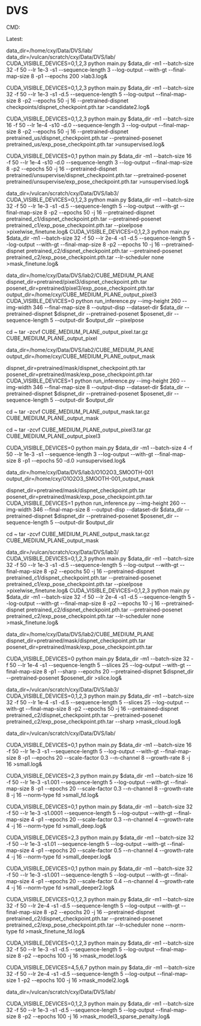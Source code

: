 # DVS

CMD:

Latest:

data_dir=/home/cxy/Data/DVS/lab/
data_dir=/vulcan/scratch/cxy/Data/DVS/lab/
CUDA_VISIBLE_DEVICES=0,1,2,3  python main.py $data_dir -m1 --batch-size 32 -f 50 --lr 1e-3  -s1  --sequence-length 3  --log-output --with-gt --final-map-size 8 -p1 --epochs 200 >lab3.log&

CUDA_VISIBLE_DEVICES=0,1,2,3 python main.py $data_dir -m1 --batch-size 32 -f 50 --lr 1e-3  -s1 -d.5 --sequence-length 5  --log-output --final-map-size 8 -p2 --epochs 50 -j 16 --pretrained-dispnet checkpoints/dispnet_checkpoint.pth.tar  >candidate2.log&

CUDA_VISIBLE_DEVICES=0,1,2,3 python main.py $data_dir -m1 --batch-size 16 -f 50 --lr 1e-4  -s10 -d.0 --sequence-length 3  --log-output --final-map-size 8 -p2 --epochs 50 -j 16 --pretrained-dispnet pretrained_us/dispnet_checkpoint.pth.tar --pretrained-posenet pretrained_us/exp_pose_checkpoint.pth.tar  >unsupervised.log&

CUDA_VISIBLE_DEVICES=0,1 python main.py $data_dir -m1 --batch-size 16 -f 50 --lr 1e-4  -s10 -d.0 --sequence-length 3  --log-output --final-map-size 8 -p2 --epochs 50 -j 16 --pretrained-dispnet pretrained/unsupervise/dispnet_checkpoint.pth.tar --pretrained-posenet pretrained/unsupervise/exp_pose_checkpoint.pth.tar  >unsupervised.log&

data_dir=/vulcan/scratch/cxy/Data/DVS/lab3/
CUDA_VISIBLE_DEVICES=0,1,2,3 python main.py $data_dir -m1 --batch-size 32 -f 50 --lr 1e-3  -s1 -d.5  --sequence-length 5  --log-output --with-gt --final-map-size 8 -p2 --epochs 50 -j 16 --pretrained-dispnet pretrained_c1/dispnet_checkpoint.pth.tar --pretrained-posenet pretrained_c1/exp_pose_checkpoint.pth.tar --pixelpose >pixelwise_finetune.log&
CUDA_VISIBLE_DEVICES=0,1,2,3 python main.py $data_dir -m1 --batch-size 32 -f 50 --lr 2e-4  -s1 -d.5  --sequence-length 5  --log-output --with-gt --final-map-size 8 -p2 --epochs 10 -j 16 --pretrained-dispnet pretrained_c2/dispnet_checkpoint.pth.tar --pretrained-posenet pretrained_c2/exp_pose_checkpoint.pth.tar --lr-scheduler none >mask_finetune.log&



data_dir=/home/cxy/Data/DVS/lab2/CUBE_MEDIUM_PLANE
dispnet_dir=pretrained/pixel3/dispnet_checkpoint.pth.tar
posenet_dir=pretrained/pixel3/exp_pose_checkpoint.pth.tar
output_dir=/home/cxy/CUBE_MEDIUM_PLANE_output_pixel3
CUDA_VISIBLE_DEVICES=0 python run_inference.py --img-height 260 --img-width 346 --final-map-size 8 --output-disp --dataset-dir $data_dir --pretrained-dispnet $dispnet_dir --pretrained-posenet $posenet_dir --sequence-length 5 --output-dir $output_dir --pixelpose

cd ~
tar -zcvf CUBE_MEDIUM_PLANE_output_pixel.tar.gz CUBE_MEDIUM_PLANE_output_pixel

data_dir=/home/cxy/Data/DVS/lab2/CUBE_MEDIUM_PLANE
output_dir=/home/cxy/CUBE_MEDIUM_PLANE_output_mask

dispnet_dir=pretrained/mask/dispnet_checkpoint.pth.tar
posenet_dir=pretrained/mask/exp_pose_checkpoint.pth.tar
CUDA_VISIBLE_DEVICES=1 python run_inference.py --img-height 260 --img-width 346 --final-map-size 8 --output-disp --dataset-dir $data_dir --pretrained-dispnet $dispnet_dir --pretrained-posenet $posenet_dir --sequence-length 5 --output-dir $output_dir

cd ~
tar -zcvf CUBE_MEDIUM_PLANE_output_mask.tar.gz CUBE_MEDIUM_PLANE_output_mask




cd ~
tar -zcvf CUBE_MEDIUM_PLANE_output_pixel3.tar.gz CUBE_MEDIUM_PLANE_output_pixel3


CUDA_VISIBLE_DEVICES=0  python main.py $data_dir -m1 --batch-size 4 -f 50 --lr 1e-3  -s1  --sequence-length 3  --log-output --with-gt --final-map-size 8 -p1 --epochs 50 -d.0 >unsupervised.log&






data_dir=/home/cxy/Data/DVS/lab3/O1O2O3_SMOOTH-001
output_dir=/home/cxy/O1O2O3_SMOOTH-001_output_mask

dispnet_dir=pretrained/mask/dispnet_checkpoint.pth.tar
posenet_dir=pretrained/mask/exp_pose_checkpoint.pth.tar
CUDA_VISIBLE_DEVICES=1 python run_inference.py --img-height 260 --img-width 346 --final-map-size 8 --output-disp --dataset-dir $data_dir --pretrained-dispnet $dispnet_dir --pretrained-posenet $posenet_dir --sequence-length 5 --output-dir $output_dir

cd ~
tar -zcvf CUBE_MEDIUM_PLANE_output_mask.tar.gz CUBE_MEDIUM_PLANE_output_mask




data_dir=/vulcan/scratch/cxy/Data/DVS/lab3/
CUDA_VISIBLE_DEVICES=0,1,2,3 python main.py $data_dir -m1 --batch-size 32 -f 50 --lr 1e-3  -s1 -d.5  --sequence-length 5  --log-output --with-gt --final-map-size 8 -p2 --epochs 50 -j 16 --pretrained-dispnet pretrained_c1/dispnet_checkpoint.pth.tar --pretrained-posenet pretrained_c1/exp_pose_checkpoint.pth.tar --pixelpose >pixelwise_finetune.log&
CUDA_VISIBLE_DEVICES=0,1,2,3 python main.py $data_dir -m1 --batch-size 32 -f 50 --lr 2e-4  -s1 -d.5  --sequence-length 5  --log-output --with-gt --final-map-size 8 -p2 --epochs 10 -j 16 --pretrained-dispnet pretrained_c2/dispnet_checkpoint.pth.tar --pretrained-posenet pretrained_c2/exp_pose_checkpoint.pth.tar --lr-scheduler none >mask_finetune.log&



data_dir=/home/cxy/Data/DVS/lab2/CUBE_MEDIUM_PLANE
dispnet_dir=pretrained/mask/dispnet_checkpoint.pth.tar
posenet_dir=pretrained/mask/exp_pose_checkpoint.pth.tar

CUDA_VISIBLE_DEVICES=0 python main.py $data_dir -m1 --batch-size 32 -f 50 --lr 1e-4  -s1  --sequence-length 5 --slices 25 --log-output --with-gt --final-map-size 8 -p1 --sharp --epochs 20 --pretrained-dispnet $dispnet_dir --pretrained-posenet $posenet_dir >slice.log&



data_dir=/vulcan/scratch/cxy/Data/DVS/lab3/
CUDA_VISIBLE_DEVICES=0,1,2,3 python main.py $data_dir -m1 --batch-size 32 -f 50 --lr 1e-4 -s1 -d.5  --sequence-length 5 --slices 25  --log-output --with-gt --final-map-size 8 -p2 --epochs 50 -j 16 --pretrained-dispnet pretrained_c2/dispnet_checkpoint.pth.tar --pretrained-posenet pretrained_c2/exp_pose_checkpoint.pth.tar --sharp >mask_cloud.log&


data_dir=/vulcan/scratch/cxy/Data/DVS/lab/

CUDA_VISIBLE_DEVICES=0,1  python main.py $data_dir -m1 --batch-size 16 -f 50 --lr 1e-3  -s1  --sequence-length 5  --log-output --with-gt --final-map-size 8 -p1 --epochs 20 --scale-factor 0.3 --n-channel 8 --growth-rate 8 -j 16 >small.log&


CUDA_VISIBLE_DEVICES=2,3  python main.py $data_dir -m1 --batch-size 16 -f 50 --lr 1e-3  -s1.001  --sequence-length 5  --log-output --with-gt --final-map-size 8 -p1 --epochs 20 --scale-factor 0.3 --n-channel 8 --growth-rate 8 -j 16 --norm-type fd >small_fd.log&

CUDA_VISIBLE_DEVICES=0,1  python main.py $data_dir -m1 --batch-size 32 -f 50 --lr 1e-3  -s1.0001  --sequence-length 5  --log-output --with-gt --final-map-size 4 -p1 --epochs 20 --scale-factor 0.3 --n-channel 4 --growth-rate 4 -j 16 --norm-type fd >small_deep.log&

CUDA_VISIBLE_DEVICES=2,3  python main.py $data_dir -m1 --batch-size 32 -f 50 --lr 1e-3  -s1.01  --sequence-length 5  --log-output --with-gt --final-map-size 4 -p1 --epochs 20 --scale-factor 0.5 --n-channel 4 --growth-rate 4 -j 16 --norm-type fd >small_deeper.log&

CUDA_VISIBLE_DEVICES=0,1  python main.py $data_dir -m1 --batch-size 32 -f 50 --lr 1e-3  -s1.001  --sequence-length 5  --log-output --with-gt --final-map-size 4 -p1 --epochs 20 --scale-factor 0.4 --n-channel 4 --growth-rate 4 -j 16 --norm-type fd >small_deeper2.log&



CUDA_VISIBLE_DEVICES=0,1,2,3 python main.py $data_dir -m1 --batch-size 32 -f 50 --lr 2e-4  -s1 -d.5  --sequence-length 5  --log-output --with-gt --final-map-size 8 -p2 --epochs 20 -j 16 --pretrained-dispnet pretrained_c2/dispnet_checkpoint.pth.tar --pretrained-posenet pretrained_c2/exp_pose_checkpoint.pth.tar --lr-scheduler none --norm-type fd >mask_finetune_fd.log&






CUDA_VISIBLE_DEVICES=0,1,2,3 python main.py $data_dir -m1 --batch-size 32 -f 50 --lr 1e-3  -s1 -d.5 --sequence-length 5  --log-output --final-map-size 8 -p2 --epochs 100 -j 16 >mask_model.log&

CUDA_VISIBLE_DEVICES=4,5,6,7 python main.py $data_dir -m1 --batch-size 32 -f 50 --lr 2e-4  -s1 -d.5 --sequence-length 5  --log-output --final-map-size 1 -p2 --epochs 100 -j 16 >mask_model2.log&


data_dir=/vulcan/scratch/cxy/Data/DVS/lab/

CUDA_VISIBLE_DEVICES=0,1,2,3 python main.py $data_dir -m1 --batch-size 32 -f 50 --lr 1e-3  -s1 -d.5 --sequence-length 5  --log-output --final-map-size 8 -p2 --epochs 100 -j 16 >mask_model3_sparse_penalty.log&
